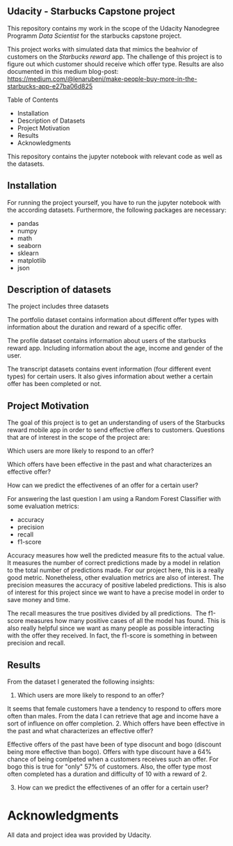 ## Udacity - Starbucks Capstone project 

This repository contains my work in the scope of the Udacity Nanodegree Programm *Data Scientist* for the starbucks capstone project.

This project works with simulated data that mimics the beahvior of customers on the *Starbucks reward* app. The challenge of this project is to figure out which customer should receive which offer type. Results are also documented in this medium blog-post: https://medium.com/@lenarubeni/make-people-buy-more-in-the-starbucks-app-e27ba06d825


Table of Contents

- Installation
- Description of Datasets
- Project Motivation
- Results
- Acknowledgments

This repository contains the jupyter notebook with relevant code as well as the datasets. 

## Installation

For running the project yourself, you have to run the jupyter notebook with the according datasets. Furthermore, the following packages are necessary:

- pandas
- numpy
- math
- seaborn
- sklearn
- matplotlib
- json


## Description of datasets

The project includes three datasets

The portfolio dataset contains information about different offer types with information about the duration and reward of a specific offer.

The profile dataset contains information about users of the starbucks reward app. Including information about the age, income and gender of the user.

The transcript datasets contains event information (four different event types) for certain users. It also gives information about wether a certain offer has been completed or not. 


## Project Motivation

The goal of this project is to get an understanding of users of the Starbucks reward mobile app in order to send effective offers to customers.
Questions that are of interest in the scope of the project are:

Which users are more likely to respond to an offer?

Which offers have been effective in the past and what characterizes an effective offer?

How can we predict the effectivenes of an offer for a certain user?

For answering the last question I am using a Random Forest Classifier with some evaluation metrics:

- accuracy
- precision
- recall
- f1-score

Accuracy measures how well the predicted measure fits to the actual value. It measures the number of correct predictions made by a model in relation to the total number of predictions made. For our project here, this is a really good metric. Nonetheless, other evaluation metrics are also of interest. The precision measures the accuracy of positive labeled predictions. This is also of interest for this project since we want to have a precise model in order to save money and time. 

The recall measures the true positives divided by all predictions. 
The f1-score measures how many positive cases of all the model has found. This is also really helpful since we want as many people as possible interacting with the offer they received. In fact, the f1-score is something in between precision and recall.

## Results

From the dataset I generated the following insights:

1. Which users are more likely to respond to an offer?

It seems that female customers have a tendency to respond to offers more often than males. From the data I can retrieve that age and income have a sort of influence on offer completion. 
2. Which offers have been effective in the past and what characterizes an effective offer?

Effective offers of the past have been of type disocunt and bogo (discount being more effective than bogo). Offers with type discount have a 64% chance of being comlpeted when a customers receives such an offer. For bogo this is true for "only" 57% of customers.
Also, the offer type most often completed has a duration and difficulty of 10 with a reward of 2.

3. How can we predict the effectivenes of an offer for a certain user?



# Acknowledgments

All data and project idea was provided by Udacity. 
